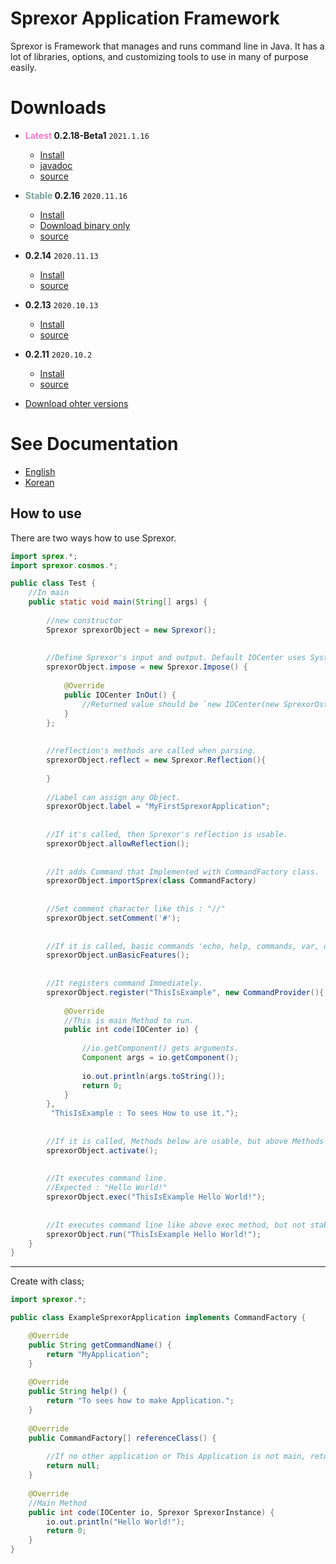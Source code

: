# Sprexor Application Framework
Sprexor is Framework that manages and runs command line in Java.
It has a lot of libraries, options, and customizing tools to use in many of purpose easily.

# Downloads
- <b><span style="color:f478cd">Latest </span></b> **0.2.18-Beta1** `2021.1.16`
    + [Install](https://github.com/PiCoPress/Sprexor/releases/download/0.2.18-beta1/Sprexor.0.2.18-b1.jar)
    + [javadoc](https://github.com/PiCoPress/Sprexor/releases/download/0.2.18-beta1/Sprexor.0.2.18-b1.jar)
    + [source](https://github.com/PiCoPress/Sprexor/archive/0.2.18-beta1.zip)


- <b><span style="color:78a094">Stable </span></b>**0.2.16** `2020.11.16`
    + [Install](https://github.com/PiCoPress/Sprexor/releases/download/0.2.16/Sprexor.0.2.16-full.jar)
    + [Download binary only](https://github.com/PiCoPress/Sprexor/releases/download/0.2.16/Sprexor.0.2.16.binary.jar)
    + [source](https://github.com/PiCoPress/Sprexor/archive/0.2.16.zip)
    
    
- **0.2.14** `2020.11.13`
    + [Install](https://github.com/PiCoPress/Sprexor/releases/download/0.2.14a/Sprexor.0.2.14.jar)
    + [source](https://github.com/PiCoPress/Sprexor/archive/0.2.14a.zip)
    
    
- **0.2.13** `2020.10.13`
    + [Install](https://github.com/PiCoPress/Sprexor/releases/download/0.2.13/Sprexor.0.2.13.jar)
    + [source](https://github.com/PiCoPress/Sprexor/archive/0.2.13.zip)


- **0.2.11** `2020.10.2`
    + [Install](https://github.com/PiCoPress/Sprexor/releases/download/0.2.11/Sprexor.0.2.11.jar)
    + [source](https://github.com/PiCoPress/Sprexor/archive/0.2.11.zip)


- [Download ohter versions](./docs/other.md)


# See Documentation
- [English](./docs/docs_en.md)
- [Korean](./docs/docs_ko.md)


## How to use 
There are two ways how to use Sprexor.

```java
import sprex.*;
import sprexor.cosmos.*;

public class Test {
	//In main
	public static void main(String[] args) {
		
		//new constructor
		Sprexor sprexorObject = new Sprexor();
		
		
		//Define Sprexor's input and output. Default IOCenter uses System.in and System.out
		sprexorObject.impose = new Sprexor.Impose() {
			
			@Override
			public IOCenter InOut() {
				//Returned value should be `new IOCenter(new SprexorOstream(lambda), new SprexorIstream())`
			}
		};
		
		
		//reflection's methods are called when parsing.
		sprexorObject.reflect = new Sprexor.Reflection(){
			
		}
		
		//Label can assign any Object.
		sprexorObject.label = "MyFirstSprexorApplication";
		
		
		//If it's called, then Sprexor's reflection is usable.
		sprexorObject.allowReflection();
		
		
		//It adds Command that Implemented with CommandFactory class.
		sprexorObject.importSprex(class CommandFactory)
		
		
		//Set comment character like this : "//"
		sprexorObject.setComment('#');
		
		
		//If it is called, basic commands 'echo, help, commands, var, delete' is not provided.
		sprexorObject.unBasicFeatures();
		
		
		//It registers command Immediately.
		sprexorObject.register("ThisIsExample", new CommandProvider(){ 
			
			@Override
			//This is main Method to run.
			public int code(IOCenter io) {
				
				//io.getComponent() gets arguments.
				Component args = io.getComponent();
				
				io.out.println(args.toString());
				return 0;
			}
		},
		 "ThisIsExample : To sees How to use it.");
		
		
		//If it is called, Methods below are usable, but above Methods are blocked to use.
		sprexorObject.activate();
		
		
		//It executes command line. 
		//Expected : "Hello World!"
		sprexorObject.exec("ThisIsExample Hello World!");
		
		
		//It executes command line like above exec method, but not stable.
		sprexorObject.run("ThisIsExample Hello World!");
	}
}
```

---
Create with class;

```java
import sprexor.*;

public class ExampleSprexorApplication implements CommandFactory {

	@Override
	public String getCommandName() {
		return "MyApplication";
	}
	
	@Override
	public String help() {
		return "To sees how to make Application.";
	}
	
	@Override
	public CommandFactory[] referenceClass() {
		
		//If no other application or This Application is not main, returned value can null.
		return null;
	}
	
	@Override
	//Main Method
	public int code(IOCenter io, Sprexor SprexorInstance) {
		io.out.println("Hello World!");
		return 0;
	}
}
```
